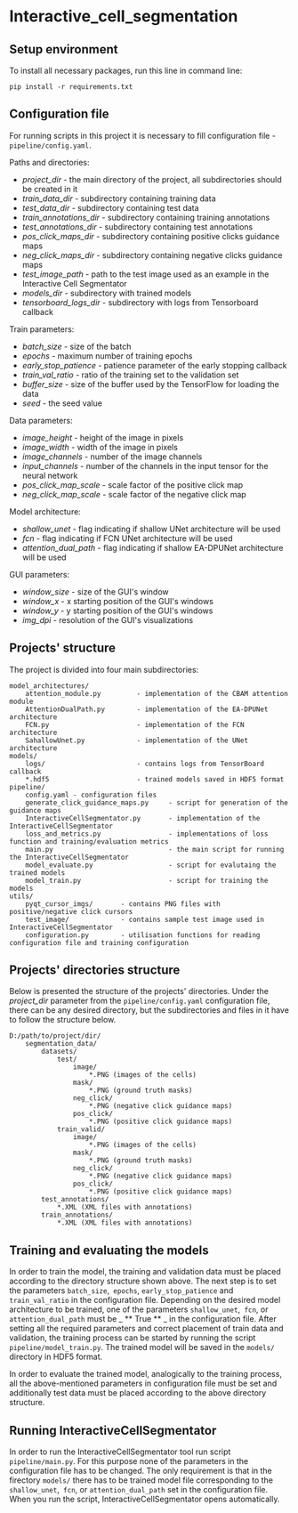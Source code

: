# Interactive_cell_segmentation

## **Setup environment**

To install all necessary packages, run this line in command line:

`pip install -r requirements.txt`

## Configuration file

For running scripts in this project it is necessary to fill configuration file  - `pipeline/config.yaml`.

Paths and directories:
 - *project_dir* - the main directory of the project, all subdirectories should be created in it
 - *train_data_dir* - subdirectory containing training data
 - *test_data_dir* - subdirectory containing test data
 - *train_annotations_dir* - subdirectory containing training annotations
 - *test_annotations_dir* - subdirectory containing test annotations
 - *pos_click_maps_dir* - subdirectory containing positive clicks guidance maps
 - *neg_click_maps_dir* - subdirectory containing negative clicks guidance maps
 - *test_image_path* - path to the test image used as an example in the Interactive Cell Segmentator
 - *models_dir*  - subdirectory with trained models
 - *tensorboard_logs_dir* - subdirectory with logs from Tensorboard callback

Train parameters:
 - *batch_size* - size of the batch
 - *epochs* - maximum number of training epochs
 - *early_stop_patience*  - patience parameter of the early stopping callback
 - *train_val_ratio*  - ratio of the training set to the validation set
 - *buffer_size* - size of the buffer used by the TensorFlow for loading the data
 - *seed* - the seed value

Data parameters:
 - *image_height* - height of the image in pixels
 - *image_width* - width of the image in pixels
 - *image_channels* - number of the image channels
 - *input_channels* - number of the channels in the input tensor for the neural network
 - *pos_click_map_scale* - scale factor of the positive click map
 - *neg_click_map_scale* - scale factor of the negative click map

Model architecture:
 - *shallow_unet* - flag indicating if shallow UNet architecture will be used
 - *fcn* - flag indicating if FCN UNet architecture will be used
 - *attention_dual_path* - flag indicating if shallow EA-DPUNet architecture will be used

GUI parameters:
- *window_size* - size of the GUI's window
- *window_x* - x starting position of the GUI's windows
- *window_y* - y starting position of the GUI's windows
- *img_dpi* - resolution of the GUI's visualizations


## Projects' structure
The project is divided into four main subdirectories:
```
model_architectures/
    attention_module.py         - implementation of the CBAM attention module
    AttentionDualPath.py        - implementation of the EA-DPUNet architecture
    FCN.py                      - implementation of the FCN architecture
    SahallowUnet.py             - implementation of the UNet architecture
models/
    logs/                       - contains logs from TensorBoard callback
    *.hdf5                      - trained models saved in HDF5 format
pipeline/
    config.yaml - configuration files
    generate_click_guidance_maps.py     - script for generation of the guidance maps
    InteractiveCellSegmentator.py       - implementation of the InteractiveCellSegmentator
    loss_and_metrics.py                 - implementations of loss function and training/evaluation metrics
    main.py                             - the main script for running the InteractiveCellSegmentator
    model_evaluate.py                   - script for evalutaing the trained models
    model_train.py                      - script for training the models
utils/
    pyqt_cursor_imgs/       - contains PNG files with positive/negative click cursors
    test_image/             - contains sample test image used in InteractiveCellSegmentator
    configuration.py        - utilisation functions for reading configuration file and training configuration
```


## Projects' directories structure
Below is presented the structure of the projects' directories. Under the *project_dir* parameter from the 
`pipeline/config.yaml` configuration file, there can be any desired directory, but the subdirectories and files
in it have to follow the structure below.
```
D:/path/to/project/dir/
    segmentation_data/
        datasets/
            test/
                image/
                    *.PNG (images of the cells)
                mask/
                    *.PNG (ground truth masks)
                neg_click/
                    *.PNG (negative click guidance maps)
                pos_click/
                    *.PNG (positive click guidance maps)
            train_valid/
                image/
                    *.PNG (images of the cells)
                mask/
                    *.PNG (ground truth masks)
                neg_click/
                    *.PNG (negative click guidance maps)
                pos_click/
                    *.PNG (positive click guidance maps)
        test_annotations/
            *.XML (XML files with annotations)
        train_annotations/
            *.XML (XML files with annotations)
```


## Training and evaluating the models
In order to train the model, the training and validation data must be placed according to the directory structure
shown above. The next step is to set the parameters `batch_size`,` epochs`, `early_stop_patience` and
`train_val_ratio` in the configuration file. Depending on the desired model architecture to be trained, one of the
parameters `shallow_unet`,` fcn`, or `attention_dual_path` must be _ ** True ** _ in the configuration file. After 
setting all the required parameters and correct placement of train data and validation, the training process can be 
started by running the script `pipeline/model_train.py`. The trained model will be saved in the `models/` directory 
in HDF5 format.

In order to evaluate the trained model, analogically to the training process, all the above-mentioned parameters in
configuration file must be set and additionally test data must be placed according to the above directory structure.


## Running InteractiveCellSegmentator
In order to run the InteractiveCellSegmentator tool run script `pipeline/main.py`. For this purpose none of the
parameters in the configuration file has to be changed. The only requirement is that in the firectory `models/`
there has to be trained model file corresponding to the `shallow_unet`,` fcn`, or `attention_dual_path` set in the
configuration file. When you run the script, InteractiveCellSegmentator opens automatically.